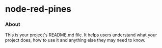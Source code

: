 node-red-pines
==============

### About

This is your project's README.md file. It helps users understand what your
project does, how to use it and anything else they may need to know.